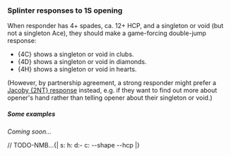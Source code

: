 ### <a name="Splinter_responses_to_1S_opening"> Splinter responses to 1S opening

When responder has 4+ spades, ca. 12+ HCP, and a singleton or void (but not a singleton Ace), they should make a game-forcing double-jump response:

- {4C} shows a singleton or void in clubs.
- {4D} shows a singleton or void in diamonds.
- {4H} shows a singleton or void in hearts.

(However, by partnership agreement, a strong responder might prefer a [Jacoby {2NT} response](#-jacoby-2nt-response-to-1s-opening) instead, e.g. if they want to find out more about opener's hand rather than telling opener about their singleton or void.)

##### Some examples

_Coming soon..._

// TODO-NMB...{| s: h: d:- c: --shape --hcp |}
